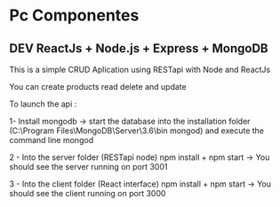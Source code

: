 # Pc Componentes

## DEV ReactJs + Node.js + Express + MongoDB 

This is a simple CRUD Aplication using RESTapi with Node and ReactJs

You can create products read delete and update

To launch the api :

1- Install mongodb -> start the database into the installation folder (C:\Program Files\MongoDB\Server\3.6\bin
mongod) and execute the command line mongod

2 - Into the server folder (RESTapi node) npm install + npm start -> You should see the server running on port 3001

3 - Into the client folder (React interface) npm install + npm start -> You should see the client running on port 3000